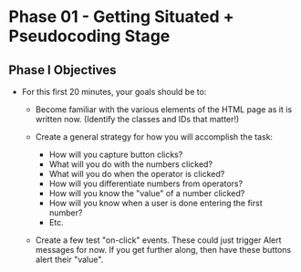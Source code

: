 # Phase 01 - Getting Situated + Pseudocoding Stage

## Phase I Objectives

* For this first 20 minutes, your goals should be to:

  * Become familiar with the various elements of the HTML page as it is written now. (Identify the classes and IDs that matter!)

  * Create a general strategy for how you will accomplish the task:

    * How will you capture button clicks?
    * What will you do with the numbers clicked?
    * What will you do when the operator is clicked?
    * How will you differentiate numbers from operators?
    * How will you know the "value" of a number clicked?
    * How will you know when a user is done entering the first number?
    * Etc.

  * Create a few test "on-click" events. These could just trigger Alert messages for now. If you get further along, then have these buttons alert their "value".
